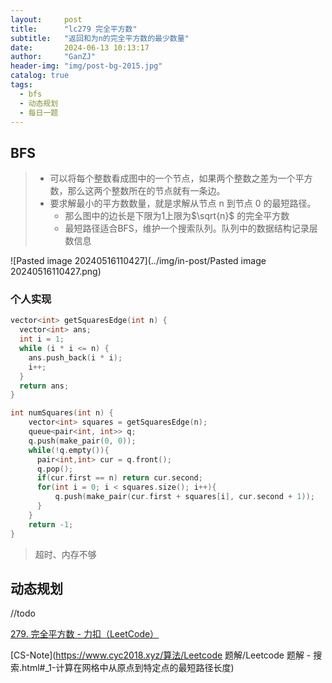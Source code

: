 ```yaml
---
layout:     post
title:      "lc279 完全平方数"
subtitle:   "返回和为n的完全平方数的最少数量"
date:       2024-06-13 10:13:17
author:     "GanZJ"
header-img: "img/post-bg-2015.jpg"
catalog: true
tags:
  - bfs
  - 动态规划
  - 每日一题
---
```


## BFS 

> - 可以将每个整数看成图中的一个节点，如果两个整数之差为一个平方数，那么这两个整数所在的节点就有一条边。
>- 要求解最小的平方数数量，就是求解从节点 n 到节点 0 的最短路径。
>   - 那么图中的边长是下限为1上限为$\sqrt{n}$ 的完全平方数 
>   - 最短路径适合BFS，维护一个搜索队列。队列中的数据结构记录层数信息

![Pasted image 20240516110427](../img/in-post/Pasted image 20240516110427.png)

### 个人实现

```cpp
vector<int> getSquaresEdge(int n) {
  vector<int> ans;
  int i = 1;
  while (i * i <= n) {
    ans.push_back(i * i);
    i++;
  }
  return ans;
}

int numSquares(int n) { 
    vector<int> squares = getSquaresEdge(n);
    queue<pair<int, int>> q; 
    q.push(make_pair(0, 0)); 
    while(!q.empty()){
      pair<int,int> cur = q.front();
      q.pop();
      if(cur.first == n) return cur.second;
      for(int i = 0; i < squares.size(); i++){
          q.push(make_pair(cur.first + squares[i], cur.second + 1));
      }
    }
    return -1;
}
```

> 超时、内存不够

## 动态规划

//todo



[279. 完全平方数 - 力扣（LeetCode）](https://leetcode.cn/problems/perfect-squares/description/)

[CS-Note](https://www.cyc2018.xyz/算法/Leetcode 题解/Leetcode 题解 - 搜索.html#_1-计算在网格中从原点到特定点的最短路径长度)

